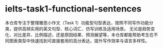 # ielts-task1-functional-sentences
本仓库专注于整理雅思小作文（Task 1）功能型句型表达，按照不同写作功能分类，提供高频实用的英文句型、核心词汇、仿写训练及适用场景。 无论是趋势变化、对比差异、比例描述，还是原因结果、预测展望等，本仓库都能帮助考生在不同图表类型中快速找到可直接套用的高分表达，提升写作效率与语言多样性。
